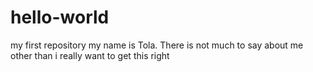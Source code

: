 # hello-world
my first repository
my name is Tola. There is not much to say about me other than i really want to get this right
